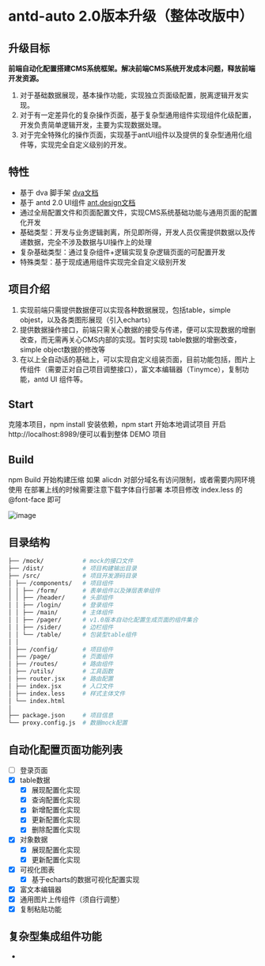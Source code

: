 # antd-auto  2.0版本升级（整体改版中）

## 升级目标

**前端自动化配置搭建CMS系统框架。解决前端CMS系统开发成本问题，释放前端开发资源。**

1. 对于基础数据展现，基本操作功能，实现独立页面级配置，脱离逻辑开发实现。
2. 对于有一定差异化的复杂操作页面，基于复杂型通用组件实现组件化级配置，开发负责简单逻辑开发，主要为实现数据处理。
3. 对于完全特殊化的操作页面，实现基于antUI组件以及提供的复杂型通用化组件等，实现完全自定义级别的开发。

## 特性

- 基于 dva 脚手架 [dva文档](https://github.com/dvajs/dva)
- 基于 antd 2.0 UI组件 [ant.design文档](https://ant.design/docs/react/introduce)
- 通过全局配置文件和页面配置文件，实现CMS系统基础功能与通用页面的配置化开发
- 基础类型：开发与业务逻辑剥离，所见即所得，开发人员仅需提供数据以及传递数据，完全不涉及数据与UI操作上的处理
- 复杂基础类型：通过复杂组件+逻辑实现复杂逻辑页面的可配置开发
- 特殊类型：基于现成通用组件实现完全自定义级别开发

## 项目介绍

1. 实现前端只需提供数据便可以实现各种数据展现，包括table，simple objest，以及各类图形展现（引入echarts）
2. 提供数据操作接口，前端只需关心数据的接受与传递，便可以实现数据的增删改查，而无需再关心CMS内部的实现。暂时实现 table数据的增删改查，simple object数据的修改等
3. 在以上全自动话的基础上，可以实现自定义组装页面，目前功能包括，图片上传组件（需要正对自己项目调整接口），富文本编辑器（Tinymce），复制功能，antd UI 组件等。

## Start

克隆本项目，npm install 安装依赖，npm start 开始本地调试项目 开启 http://localhost:8989/便可以看到整体 DEMO 项目

## Build
npm Build 开始构建压缩
如果 alicdn 对部分域名有访问限制，或者需要内网环境使用 在部署上线的时候需要注意下载字体自行部署
本项目修改 index.less 的 @font-face 即可

![image](http://image.freefe.cc/20161201144536.png)

## 目录结构

```bash
├── /mock/           # mock的接口文件
├── /dist/           # 项目构建输出目录
├── /src/            # 项目开发源码目录
│ ├── /components/   # 项目组件
│ │ ├── /form/       # 表单组件以及弹层表单组件
│ │ ├── /header/     # 头部组件
│ │ ├── /login/      # 登录组件
│ │ ├── /main/       # 主体组件
│ │ ├── /pager/      # v1.0版本自动化配置生成页面的组件集合
│ │ ├── /sider/      # 边栏组件
│ │ └── /table/      # 包装型table组件
│ │
│ ├── /config/       # 项目组件
│ ├── /page/         # 页面组件
│ ├── /routes/       # 路由组件
│ ├── /utils/        # 工具函数
│ ├── router.jsx     # 路由配置
│ ├── index.jsx      # 入口文件
│ ├── index.less     # 样式主体文件
│ └── index.html
│
├── package.json     # 项目信息
└── proxy.config.js  # 数据mock配置
```


## 自动化配置页面功能列表
- [ ] 登录页面
- [x] table数据
    - [x] 展现配置化实现
    - [x] 查询配置化实现
    - [x] 新增配置化实现
    - [x] 更新配置化实现
    - [x] 删除配置化实现
- [x] 对象数据
    - [x] 展现配置化实现
    - [x] 更新配置化实现
- [x] 可视化图表
    - [x] 基于echarts的数据可视化配置实现
- [x] 富文本编辑器
- [x] 通用图片上传组件（须自行调整）
- [x] 复制粘贴功能

## 复杂型集成组件功能
- 
